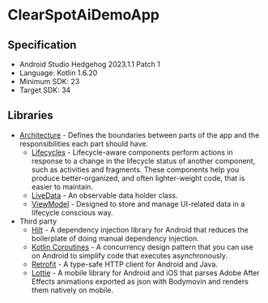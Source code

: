 # ClearSpotAiDemoApp

## Specification
- Android Studio Hedgehog 2023.1.1 Patch 1
- Language: Kotlin 1.6.20
- Minimum SDK: 23
- Target SDK: 34


## Libraries
* [Architecture][1] - Defines the boundaries between parts of the app and the responsibilities each part should have.
    * [Lifecycles][2] - Lifecycle-aware components perform actions in response to a change in the lifecycle status of another component, such as activities and fragments. These components help you produce better-organized, and often lighter-weight code, that is easier to maintain.
    * [LiveData][3] - An observable data holder class.
    * [ViewModel][4] - Designed to store and manage UI-related data in a lifecycle conscious way.
* Third party
    * [Hilt][5] - A dependency injection library for Android that reduces the boilerplate of doing manual dependency injection.
    * [Kotlin Coroutines][6] - A concurrency design pattern that you can use on Android to simplify code that executes asynchronously.
    * [Retrofit][7] - A type-safe HTTP client for Android and Java.
    * [Lottie][8] - A mobile library for Android and iOS that parses Adobe After Effects animations exported as json with Bodymovin and renders them natively on mobile.


[1]: https://developer.android.com/jetpack/arch/
[2]: https://developer.android.com/topic/libraries/architecture/lifecycle
[3]: https://developer.android.com/topic/libraries/architecture/livedata
[4]: https://developer.android.com/topic/libraries/architecture/viewmodel
[5]: https://developer.android.com/training/dependency-injection/hilt-android
[6]: https://developer.android.com/kotlin/coroutines
[7]: https://square.github.io/retrofit/
[8]: https://github.com/airbnb/lottie-android
